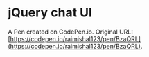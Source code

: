 # jQuery chat UI

A Pen created on CodePen.io. Original URL: [https://codepen.io/raimishal123/pen/BzaQRL](https://codepen.io/raimishal123/pen/BzaQRL).


